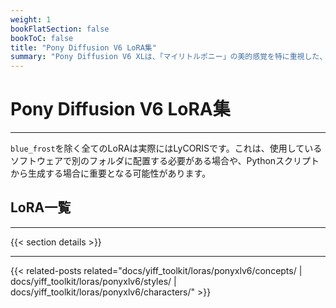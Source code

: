 ```yaml
---
weight: 1
bookFlatSection: false
bookToC: false
title: "Pony Diffusion V6 LoRA集"
summary: "Pony Diffusion V6 XLは、「マイリトルポニー」の美的感覚を特に重視した、擬人化および獣形のクリーチャーアートワークの生成に特化したStable Diffusion XLモデルです。SDXLアーキテクチャをベースに構築され、高解像度の出力機能と精密なキャラクター生成を組み合わせ、SFWとNSFWの両方のコンテンツ作成をサポートしています。このモデルは、一貫性のあるキャラクターデザインを維持しながら、様々なアーティスティックスタイルに対応する柔軟性を備えており、ファンアーティストや一般的な擬人化コンテンツクリエイターにとって価値のあるツールとなっています。このリストには、このモデル用に作成した全てのLoRAが含まれています。"
---
```


<!--markdownlint-disable MD025 -->

# Pony Diffusion V6 LoRA集

---

`blue_frost`を除く全てのLoRAは実際にはLyCORISです。これは、使用しているソフトウェアで別のフォルダに配置する必要がある場合や、Pythonスクリプトから生成する場合に重要となる可能性があります。

## LoRA一覧

---

{{< section details >}}

---

{{< related-posts related="docs/yiff_toolkit/loras/ponyxlv6/concepts/ | docs/yiff_toolkit/loras/ponyxlv6/styles/ | docs/yiff_toolkit/loras/ponyxlv6/characters/" >}}
